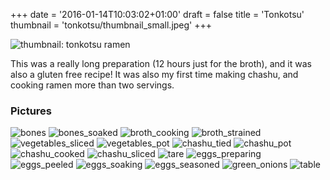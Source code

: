 +++
date = '2016-01-14T10:03:02+01:00'
draft = false
title = 'Tonkotsu'
thumbnail = 'tonkotsu/thumbnail_small.jpeg'
+++

![thumbnail: tonkotsu ramen](thumbnail.jpeg)

This was a really long preparation (12 hours just for the broth), and it was also a gluten free recipe!
It was also my first time making chashu, and cooking ramen more than two servings.

### Pictures

![bones](bones.jpeg)
![bones_soaked](bones_soaked.jpeg)
![broth_cooking](broth_cooking.jpeg)
![broth_strained](broth_strained.jpeg)
![vegetables_sliced](vegetables_sliced.jpeg)
![vegetables_pot](vegetables_pot.jpeg)
![chashu_tied](chashu_tied.jpeg)
![chashu_pot](chashu_pot.jpeg)
![chashu_cooked](chashu_cooked.jpeg)
![chashu_sliced](chashu_sliced.jpeg)
![tare](tare.jpeg)
![eggs_preparing](eggs_preparing.jpeg)
![eggs_peeled](eggs_peeled.jpeg)
![eggs_soaking](eggs_soaking.jpeg)
![eggs_seasoned](eggs_seasoned.jpeg)
![green_onions](green_onions.jpeg)
![table](table.jpeg)
